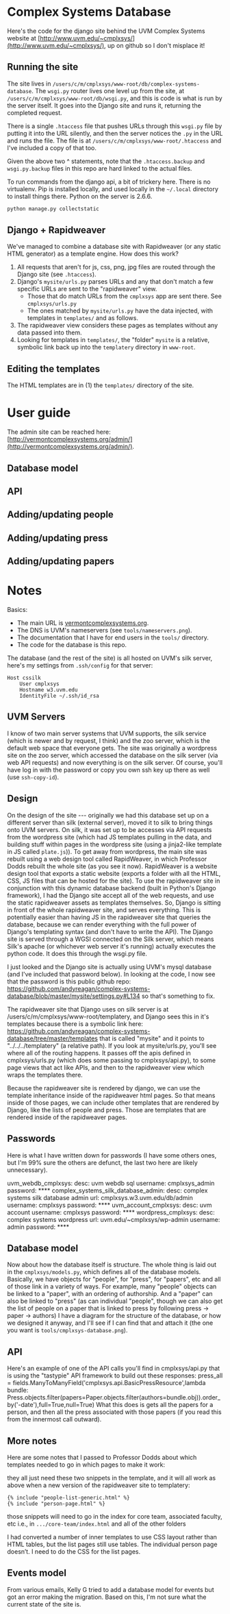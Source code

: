 # Complex Systems Database

Here's the code for the django site behind the UVM Complex Systems website at [http://www.uvm.edu/~cmplxsys/](http://www.uvm.edu/~cmplxsys/), up on github so I don't misplace it!

## Running the site

The site lives in `/users/c/m/cmplxsys/www-root/db/complex-systems-database`.
The `wsgi.py` router lives one level up from the site, at `/users/c/m/cmplxsys/www-root/db/wsgi.py`, and this is code is what is run by the server itself. It goes into the Django site and runs it, returning the completed request.

There is a single `.htaccess` file that pushes URLs through this `wsgi.py` file by putting it into the URL silently, and then the server notices the `.py` in the URL and runs the file.
The file is at  `/users/c/m/cmplxsys/www-root/.htaccess` and I've included a copy of that too.

Given the above two ^ statements, note that the `.htaccess.backup` and `wsgi.py.backup` files in this repo are hard linked to the actual files.

To run commands from the django api, a bit of trickery here.
There is no virtualenv.
Pip is installed locally, and used locally in the `~/.local` directory to install things there.
Python on the server is 2.6.6.

```sh
python manage.py collectstatic
```

## Django + Rapidweaver

We've managed to combine a database site with Rapidweaver (or any static HTML generator) as a template engine.
How does this work?

1. All requests that aren't for js, css, png, jpg files are routed through the Django site (see `.htaccess`).
2. Django's `mysite/urls.py` parses URLs and any that don't match a few specific URLs are sent to the "rapidweaver" view.
    - Those that do match URLs from the `cmplxsys` app are sent there. See `cmplxsys/urls.py`
    - The ones matched by `mysite/urls.py` have the data injected, with templates in `templates/` and as follows.
3. The rapidweaver view considers these pages as templates without any data passed into them.
4. Looking for templates in `templates/`, the "folder" `mysite` is a relative, symbolic link back up into the `templatery` directory in `www-root`.


## Editing the templates

The HTML templates are in (1) the `templates/` directory of the site.

# User guide

The admin site can be reached here: [http://vermontcomplexsystems.org/admin/](http://vermontcomplexsystems.org/admin/).

## Database model

## API

## Adding/updating people

## Adding/updating press

## Adding/updating papers

# Notes

Basics:
- The main URL is [vermontcomplexsystems.org](vermontcomplexsystems.org).
- The DNS is UVM's nameservers (see `tools/nameservers.png`).
- The documentation that I have for end users in the `tools/` directory.
- The code for the database is this repo.

The database (and the rest of the site) is all hosted on UVM's silk server, here's my settings from `.ssh/config` for that server:

```
Host cssilk
    User cmplxsys
    Hostname w3.uvm.edu
    IdentityFile ~/.ssh/id_rsa
```

## UVM Servers

I know of two main server systems that UVM supports, the silk service (which is newer and by request, I think) and the zoo server, which is the default web space that everyone gets.
The site was originally a wordpress site on the zoo server, which accessed the database on the silk server (via web API requests) and now everything is on the silk server.
Of course, you'll have log in with the password or copy you own ssh key up there as well (use `ssh-copy-id`).

## Design

On the design of the site --- originally we had this database set up on a different server than silk (external server), moved it to silk to bring things onto UVM servers. On silk, it was set up to be accesses via API requests from the wordpress site (which had JS templates pulling in the data, and building stuff within pages in the wordpress site (using a jinja2-like template in JS called `plate.js`)).
To get away from wordpress, the main site was rebuilt using a web design tool called RapidWeaver, in which Professor Dodds rebuilt the whole site (as you see it now).
RapidWeaver is a website design tool that exports a static website (exports a folder with all the HTML, CSS, JS files that can be hosted for the site).
To use the rapidweaver site in conjunction with this dynamic database backend (built in Python's Django framework), I had the Django site accept all of the web requests, and use the static rapidweaver assets as templates themselves.
So, Django is sitting in front of the whole rapidweaver site, and serves everything.
This is potentially easier than having JS in the rapidweaver site that queries the database, because we can render everything with the full power of Django's templating syntax (and don't have to write the API).
The Django site is served through a WGSI connected on the Silk server, which means Silk's apache (or whichever web server it's running) actually executes the python code. It does this through the wsgi.py file.

I just looked and the Django site is actually using UVM's mysql database (and I've included that password below).
In looking at the code, I now see that the password is this public github repo: https://github.com/andyreagan/complex-systems-database/blob/master/mysite/settings.py#L134
so that's something to fix.

The rapidweaver site that Django uses on silk server is at /users/c/m/cmplxsys/www-root/templatery, and Django sees this in it's templates because there is a symbolic link here: https://github.com/andyreagan/complex-systems-database/tree/master/templates that is called "mysite" and it points to "../../../templatery" (a relative path).
If you look at mysite/urls.py, you'll see where all of the routing happens. It passes off the apis defined in cmplxsys/urls.py (which does some passing to cmplxsys/api.py), to some page views that act like APIs, and then to the rapidweaver view which wraps the templates there.

Because the rapidweaver site is rendered by django, we can use the template inheritance inside of the rapidweaver html pages.
So that means inside of those pages, we can include other templates that are rendered by Django, like the lists of people and press.
Those are templates that are rendered inside of the rapidweaver pages.

## Passwords

Here is what I have written down for passwords (I have some others ones, but I'm 99% sure the others are defunct, the last two here are likely unnecessary).

uvm_webdb_cmplxsys:
  desc: uvm webdb sql
  username: cmplxsys_admin
  password: ****
complex_systems_silk_database_admin:
  desc: complex systems silk database admin
  url: cmplxsys.w3.uvm.edu/db/admin
  username: cmplxsys
  password: ****
uvm_account_cmplxsys:
  desc: uvm account
  username: cmplxsys
  password: ****
wordpress_cmplxsys:
  desc: complex systems wordpress
  url: uvm.edu/~cmplxsys/wp-admin
  username: admin
  password: ****

## Database model

Now about how the database itself is structure.
The whole thing is laid out in the `cmplxsys/models.py`, which defines all of the database models.
Basically, we have objects for "people", for "press", for "papers", etc and all of those link in a variety of ways.
For example, many "people" objects can be linked to a "paper", with an ordering of authorship. And a "paper" can also be linked to "press" (as can individual "people", though we can also get the list of people on a paper that is linked to press by following press -> paper -> authors)
I have a diagram for the structure of the database, or how we designed it anyway, and I'll see if I can find that and attach it (the one you want is `tools/cmplxsys-database.png`).



## API

Here's an example of one of the API calls you'll find in cmplxsys/api.py that is using the "tastypie" API framework to build out these responses:
press_all = fields.ManyToManyField('cmplxsys.api.BasicPressResource',lambda bundle: Press.objects.filter(papers=Paper.objects.filter(authors=bundle.obj)).order_by('-date'),full=True,null=True)
What this does is gets all the papers for a person, and then all the press associated with those papers (if you read this from the innermost call outward).

## More notes

Here are some notes that I passed to Professor Dodds about which templates needed to go in which pages to make it work:

they all just need these two snippets in the template, and it will all work as above when a new version of the rapidweaver site to templatery:

    {% include "people-list-generic.html" %}
    {% include "person-page.html" %}

those snippets will need to go in the index for core team, associated faculty, etc
i.e., in `.../core-team/index.html` and all of the other folders

I had converted a number of inner templates to use CSS layout rather than HTML tables, but the list pages still use tables. The individual person page doesn’t. I need to do the CSS for the list pages.

## Events model

From various emails, Kelly G tried to add a database model for events but got an error making the migration.
Based on this,
I'm not sure what the current state of the site is.
